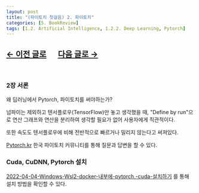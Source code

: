 ```yaml
---
layout: post
title: "(파이토치 첫걸음) 2. 파이토치"
categories: [5. BookReview]
tags: [1.2. Artificial Intelligence, 1.2.2. Deep Learning, Pytorch]
---
```


## [←  이전 글로](https://maizer2.github.io/5.%20bookreview/2022/04/04/(파이토치-첫걸음)-1.-딥러닝에-대하여.html) 　  [다음 글로 →](https://maizer2.github.io/5.%20bookreview/2022/04/04/(파이토치-첫걸음)-3.-선형회귀분석.html)
<br/>

### 2장 서론

왜 딥러닝에서 Pytorch, 파이토치를 써야하는가?

넘파이는 제외하고 텐서플로우(TensorFlow)만 놓고 생각했을 때, "Define by run"으로 연산 그래프와 연산을 분리하여 생각할 필요가 없어 사용자에게 직관적이다.

또한 속도도 텐서플로우에 비해 전반적으로 빠르거나 밀리지 않는다고 써져있다.

[Pytorch.kr](https://pytorch.kr/) 한국 파이토치 커뮤니티를 통해 질문과 답변을 할 수 있다.

### Cuda, CuDNN, Pytorch 설치

[2022-04-04-Windows-Wsl2-docker-내부에-pytorch,-cuda-설치하기](https://maizer2.github.io/docker/2022/04/04/Windows-Wsl2-docker-내부에-pytorch,-cuda-설치하기.html) 를 통해 설치 방법을 확인할 수 있다.
